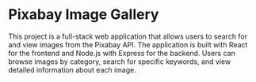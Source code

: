 # Pixabay Image Gallery
This project is a full-stack web application that allows users to search for and view images from the Pixabay API. The application is built with React for the frontend and Node.js with Express for the backend. Users can browse images by category, search for specific keywords, and view detailed information about each image.
